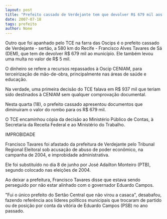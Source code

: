 ```yaml
---
layout: post
title: "Prefeito cassado de Verdejante tem que devolver R$ 679 mil aos cofres públicos"
date: 2007-07-18
tags: prefeito
author: None
---
```

Outro que foi apanhado pelo TCE na farra das Oscips &eacute; o prefeito cassado de Verdejante - sert&atilde;o, a 580 km do Recife - Francisco Alves Tavares de S&aacute; (DEM), que tem de devolver R$ 679 mil ao munic&iacute;pio. Ele tamb&eacute;m levou uma multa no valor de R$ 5 mil. 

O dinheiro se refere a recursos repassados &agrave; Oscip CENIAM, para terceiriza&ccedil;&atilde;o de m&atilde;o-de-obra, principalmente nas &aacute;reas de sa&uacute;de e educa&ccedil;&atilde;o. 

Na verdade, uma primeira decis&atilde;o do TCE falava em R$ 937 mil que teriam sido destinados &agrave; CENIAM sem qualquer comprova&ccedil;&atilde;o documental. 

Nesta quarta (18), o prefeito cassado apresentou documentos que diminu&iacute;ram o valor do rombo para os R$ 679 mil. 

O TCE encaminhou c&oacute;pia da decis&atilde;o ao Minist&eacute;rio P&uacute;blico de Contas, &agrave; Secretaria da Receita Federal e ao Minist&eacute;rio do Trabalho. 

IMPROBIDADE 

Francisco Tavares foi afastado da prefeitura de Verdejante pelo Tribunal Regional Eleitoral sob acusa&ccedil;&atilde;o de abuso de poder econ&ocirc;mico, na campanha de 2004, e improbidade administrativa. 

Ele foi substitu&iacute;do no dia 8 de junho por Jos&eacute; Adailton Monteiro (PTB), segundo colocado nas elei&ccedil;&otilde;es de 2004. 

Ao deixar a prefeitura, Francisco Tavares disse que estava sendo perseguido por n&atilde;o estar alinhado com o governador Eduardo Campos. 

&quot;Fui o &uacute;nico prefeito do Sert&atilde;o Central que n&atilde;o virou a casaca&quot;, desabafou, fazendo refer&ecirc;ncia aos l&iacute;deres pol&iacute;ticos municipais que trocaram de partido ou de posi&ccedil;&atilde;o por conta da vit&oacute;ria de Eduardo Campos (PSB) no ano passado. 